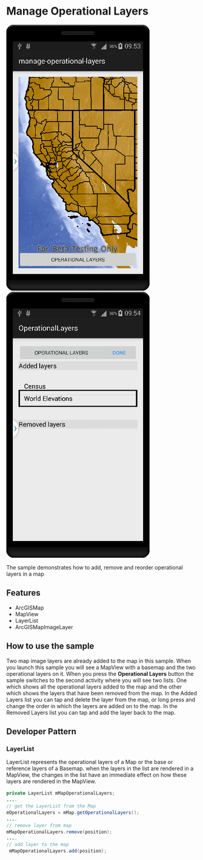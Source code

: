 # Manage Operational Layers

![](manage-operational-layers_1.png)
![](manage-operational-layers_3.png)

The sample demonstrates how to add, remove and reorder operational layers in a map

## Features
* ArcGISMap
* MapView
* LayerList
* ArcGISMapImageLayer

## How to use the sample
Two map image layers are already added to the map in this sample. When you launch this sample you will see a MapView with a basemap and the two operational layers on it. When you press the **Operational Layers** button the sample switches to the second activity where you will see two lists. One which shows all the operational layers added to the map and the other which shows the layers that have been removed from the map. In the Added Layers list you can tap and delete the layer from the map, or long press and change the order in which the layers are added on to the map. In the Removed Layers list you can tap and add the layer back to the map.

## Developer Pattern
### LayerList
LayerList represents the operational layers of a Map or the base or reference layers of a Basemap. when the layers in the list are rendered in a MapView, the changes in the list have an immediate effect on how these layers are rendered in the MapView.

```java
private LayerList mMapOperationalLayers;
....
// get the LayerList from the Map
mOperationalLayers = mMap.getOperationalLayers();
....
// remove layer from map
mMapOperationalLayers.remove(position);
....
// add layer to the map
 mMapOperationalLayers.add(position);
```
